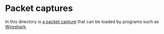 # Packet captures

In this directory is [a packet capture](./capture.pcap)
that can be loaded by programs such as [Wireshark](https://www.wireshark.org).
